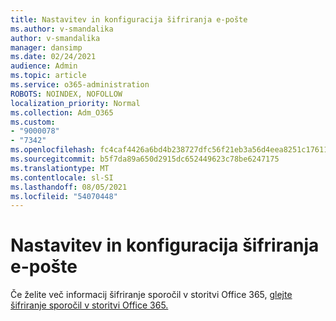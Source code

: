 ```yaml
---
title: Nastavitev in konfiguracija šifriranja e-pošte
ms.author: v-smandalika
author: v-smandalika
manager: dansimp
ms.date: 02/24/2021
audience: Admin
ms.topic: article
ms.service: o365-administration
ROBOTS: NOINDEX, NOFOLLOW
localization_priority: Normal
ms.collection: Adm_O365
ms.custom:
- "9000078"
- "7342"
ms.openlocfilehash: fc4caf4426a6bd4b238727dfc56f21eb3a56d4eea8251c17611ea430e1a9ce05
ms.sourcegitcommit: b5f7da89a650d2915dc652449623c78be6247175
ms.translationtype: MT
ms.contentlocale: sl-SI
ms.lasthandoff: 08/05/2021
ms.locfileid: "54070448"
---
```

# <a name="set-up-and-configure-email-encryption"></a>Nastavitev in konfiguracija šifriranja e-pošte

Če želite več informacij šifriranje sporočil v storitvi Office 365, [glejte šifriranje sporočil v storitvi Office 365.](https://docs.microsoft.com/microsoft-365/compliance/ome)

